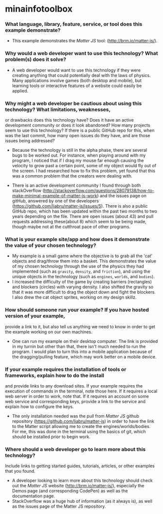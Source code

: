 # minainfotoolbox

### What language, library, feature, service, or tool does this example demonstrate?
+ This example demonstrates the *Matter JS* tool: (http://brm.io/matter-js/). 

### Why would a web developer want to use this technology? What problem(s) does it solve?
+ A web developer would want to use this technology if they were creating anything that could potentially
 deal with the laws of physics. Many applications involve games (both desktop and mobile), but learning tools
  or interactive features of a website could easily be applied. 

### Why might a web developer be cautious about using this technology? What limitations, weaknesses, 
or drawbacks does this technology have? Does it have an active development community or does it look abandoned? 
How many projects seem to use this technology? If there is a public GitHub repo for this, when was the last commit, 
how many open issues do they have, and are those issues being addressed?

+ Because the technology is still in the alpha phase, 
there are several bugs to be worked out. For instance, when playing around with my program, 
I noticed that if I drag my mouse far enough causing the velocity to grow past a certain point, 
some of my object would fly out of the screen. I had researched how to fix this problem, 
yet found that this was a common problem that the creators were dealing with. 

+ There is an active development community I found through both stackOverflow 
(http://stackoverflow.com/questions/28079138/how-to-make-minimal-example-of-matter-js-work) 
and the issues page on gitHub, answered by one of the developers (https://github.com/liabru/matter-js/issues/5). 
There is also a public GitHub repo, which has been updated within the past two months to two years depending on the file.
 There are open issues (about 43) and pull requests addressing these(about 8) which seem to be being made, though maybe not at 
 the cutthroat pace of other programs. 

### What is your example site/app and how does it demonstrate the value of your chosen technology?

+ My example is a small game where the objective is to grab all the 'cat' objects and 
drag/throw them into a basket. This demonstrates the value of my chosen technology through the 
use of the physics they had implemented (such as `gravity`, `density`, and `friction`), and using 
the unique objects in the technology (such as `engines`, `worlds`, and `bodies`). 
+ I increased the difficulty of the game by creating barriers (rectangles) and blockers (circles) with varying density. 
I also shifted the gravity so that it was more difficult to drag the object down and fight the blockers. 
I also drew the cat object sprites, working on my design skillz.

### How should someone run your example? If you have hosted version of your example, 
provide a link to it, but also tell us anything we need to know in order to get the 
example working on our own machines.

+ One can run my example on their desktop computer. The link is provided in my turnin 
but other than that, there isn't much needed to run the program. I would plan to turn this into a mobile application 
because of the dragging/pulling feature, which may work better on a mobile device. 

###  If your example requires the installation of tools or frameworks, explain how to do the install 
and provide links to any download sites. If your example requires the execution of commands in the terminal, 
note those here. If it requires a local web server in order to work, note that. 
If it requires an account on some web service and corresponding keys, provide a link to the service 
and explain how to configure the keys.

+ The only installation needed was the pull from *Matter JS* github repository 
(https://github.com/liabru/matter-js) in order to have the link to the Matter script 
allowing me to create the engines/worlds/bodies. For me, this was done in the terminal 
using the basics of git, which should be installed prior to begin work. 

### Where should a web developer go to learn more about this technology? 
Include links to getting started guides, tutorials, articles, or other examples that you found.

+ A developer looking to learn more about this technology should check out the *Matter JS* website (http://brm.io/matter-js/), 
especially the Demos page (and corresponding CodePen) as well as the documentation page. 
+ StackOverflow was a huge hub of information (as it always is), as well as the issues page of the Matter JS repository. 

